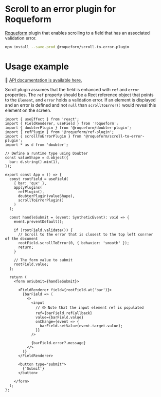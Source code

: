 # Scroll to an error plugin for Roqueform

[Roqueform](https://github.com/smikhalevski/roqueform#readme) plugin that enables scrolling to a field that has an
associated validation error.

```sh
npm install --save-prod @roqueform/scroll-to-error-plugin
```

# Usage example

🔎 [API documentation is available here.](https://smikhalevski.github.io/roqueform/modules/Scroll_to_error_plugin.html)

Scroll plugin assumes that the field is enhanced with `ref` and `error` properties. The `ref` property should be a Rect
reference object that points to the `Element`, and `error` holds a validation error. If an element is displayed and an
error is defined and not `null` than `scrollToError()` would reveal this element on the screen.

```tsx
import { useEffect } from 'react';
import { FieldRenderer, useField } from 'roqueform';
import { doubterPlugin } from '@roqueform/doubter-plugin';
import { refPlugin } from '@roqueform/ref-plugin';
import { scrollToErrorPlugin } from '@roqueform/scroll-to-error-plugin';
import * as d from 'doubter';

// Define a runtime type using Doubter
const valueShape = d.object({
  bar: d.string().min(1),
});

export const App = () => {
  const rootField = useField(
    { bar: 'qux' },
    applyPlugins(
      refPlugin(),
      doubterPlugin(valueShape),
      scrollToErrorPlugin()
    )
  );

  const handleSubmit = (event: SyntheticEvent): void => {
    event.preventDefault();

    if (rootField.validate()) {
      // Scroll to the error that is closest to the top left conrner of the document 
      rootField.scrollToError(0, { behavior: 'smooth' });
      return;
    }

    // The form value to submit
    rootField.value;
  };

  return (
    <form onSubmit={handleSubmit}>

      <FieldRenderer field={rootField.at('bar')}>
        {barField => (
          <>
            <input
              // 🟡 Note that the input element ref is populated
              ref={barField.refCallback}
              value={barField.value}
              onChange={event => {
                barField.setValue(event.target.value);
              }}
            />

            {barField.error?.message}
          </>
        )}
      </FieldRenderer>

      <button type="submit">
        {'Submit'}
      </button>

    </form>
  );
};
```
